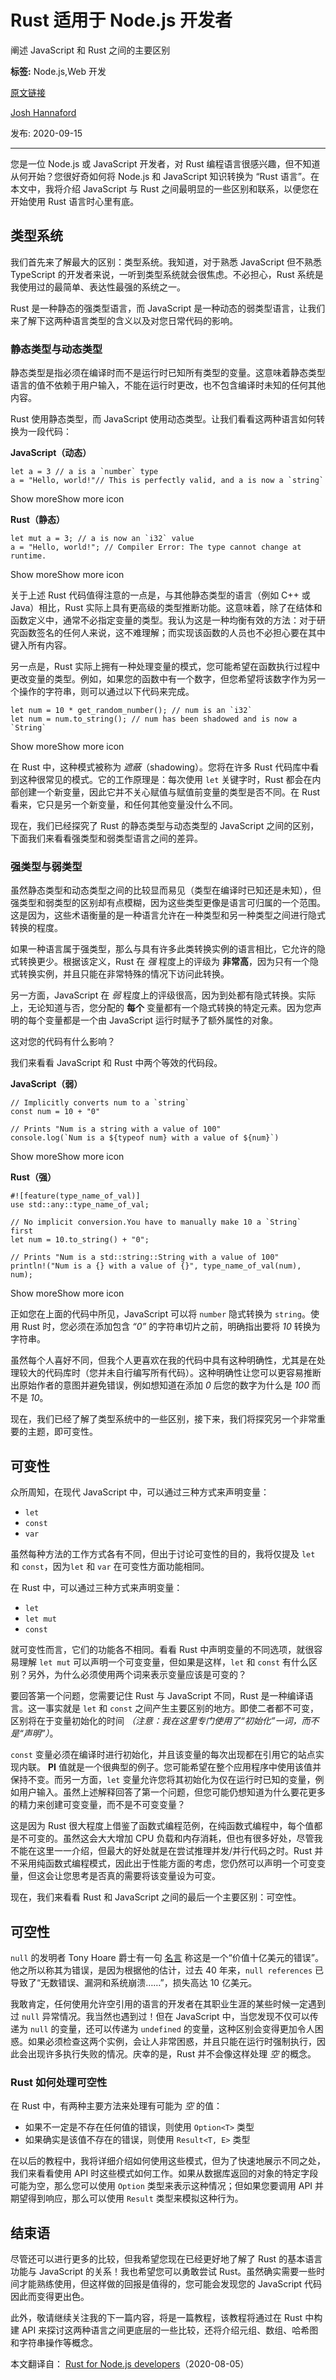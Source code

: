 # Rust 适用于 Node.js 开发者
阐述 JavaScript 和 Rust 之间的主要区别

**标签:** Node.js,Web 开发

[原文链接](https://developer.ibm.com/zh/articles/rust-for-nodejs-developers/)

[Josh Hannaford](https://developer.ibm.com/zh/profiles/joshua.hannaford)

发布: 2020-09-15

* * *

您是一位 Node.js 或 JavaScript 开发者，对 Rust 编程语言很感兴趣，但不知道从何开始？您很好奇如何将 Node.js 和 JavaScript 知识转换为 “Rust 语言”。在本文中，我将介绍 JavaScript 与 Rust 之间最明显的一些区别和联系，以便您在开始使用 Rust 语言时心里有底。

## 类型系统

我们首先来了解最大的区别：类型系统。我知道，对于熟悉 JavaScript 但不熟悉 TypeScript 的开发者来说，一听到类型系统就会很焦虑。不必担心，Rust 系统是我使用过的最简单、表达性最强的系统之一。

Rust 是一种静态的强类型语言，而 JavaScript 是一种动态的弱类型语言，让我们来了解下这两种语言类型的含义以及对您日常代码的影响。

### 静态类型与动态类型

静态类型是指必须在编译时而不是运行时已知所有类型的变量。这意味着静态类型语言的值不依赖于用户输入，不能在运行时更改，也不包含编译时未知的任何其他内容。

Rust 使用静态类型，而 JavaScript 使用动态类型。让我们看看这两种语言如何转换为一段代码：

**JavaScript（动态）**

```lang-js
let a = 3 // a is a `number` type
a = "Hello, world!"// This is perfectly valid, and a is now a `string`

```

Show moreShow more icon

**Rust（静态）**

```lang-rust
let mut a = 3; // a is now an `i32` value
a = "Hello, world!"; // Compiler Error: The type cannot change at runtime.

```

Show moreShow more icon

关于上述 Rust 代码值得注意的一点是，与其他静态类型的语言（例如 C++ 或 Java）相比，Rust 实际上具有更高级的类型推断功能。这意味着，除了在结体和函数定义中，通常不必指定变量的类型。我认为这是一种均衡有效的方法：对于研究函数签名的任何人来说，这不难理解；而实现该函数的人员也不必担心要在其中键入所有内容。

另一点是，Rust 实际上拥有一种处理变量的模式，您可能希望在函数执行过程中更改变量的类型。例如，如果您的函数中有一个数字，但您希望将该数字作为另一个操作的字符串，则可以通过以下代码来完成。

```lang-rust
let num = 10 * get_random_number(); // num is an `i32`
let num = num.to_string(); // num has been shadowed and is now a `String`

```

Show moreShow more icon

在 Rust 中，这种模式被称为 _遮蔽_（shadowing）。您将在许多 Rust 代码库中看到这种很常见的模式。它的工作原理是：每次使用 `let` 关键字时，Rust 都会在内部创建一个新变量，因此它并不关心赋值与赋值前变量的类型是否不同。在 Rust 看来，它只是另一个新变量，和任何其他变量没什么不同。

现在，我们已经探究了 Rust 的静态类型与动态类型的 JavaScript 之间的区别，下面我们来看看强类型和弱类型语言之间的差异。

### 强类型与弱类型

虽然静态类型和动态类型之间的比较显而易见（类型在编译时已知还是未知），但强类型和弱类型的区别却有点模糊，因为这些类型更像是语言可归属的一个范围。这是因为，这些术语衡量的是一种语言允许在一种类型和另一种类型之间进行隐式转换的程度。

如果一种语言属于强类型，那么与具有许多此类转换实例的语言相比，它允许的隐式转换更少。根据该定义，Rust 在 _强_ 程度上的评级为 **非常高**，因为只有一个隐式转换实例，并且只能在非常特殊的情况下访问此转换。

另一方面，JavaScript 在 _弱_ 程度上的评级很高，因为到处都有隐式转换。实际上，无论知道与否，您分配的 **每个** 变量都有一个隐式转换的特定元素。因为您声明的每个变量都是一个由 JavaScript 运行时赋予了额外属性的对象。

这对您的代码有什么影响？

我们来看看 JavaScript 和 Rust 中两个等效的代码段。

**JavaScript（弱）**

```lang-js
// Implicitly converts num to a `string`
const num = 10 + "0"

// Prints "Num is a string with a value of 100"
console.log(`Num is a ${typeof num} with a value of ${num}`)

```

Show moreShow more icon

**Rust（强）**

```lang-rust
#![feature(type_name_of_val)]
use std::any::type_name_of_val;

// No implicit conversion.You have to manually make 10 a `String` first
let num = 10.to_string() + "0";

// Prints "Num is a std::string::String with a value of 100"
println!("Num is a {} with a value of {}", type_name_of_val(num), num);

```

Show moreShow more icon

正如您在上面的代码中所见，JavaScript 可以将 `number` 隐式转换为 `string`。使用 Rust 时，您必须在添加包含 _“0”_ 的字符串切片之前，明确指出要将 _10_ 转换为字符串。

虽然每个人喜好不同，但我个人更喜欢在我的代码中具有这种明确性，尤其是在处理较大的代码库时（您并未自行编写所有代码）。这种明确性让您可以更容易推断出原始作者的意图并避免错误，例如想知道在添加 _0_ 后您的数字为什么是 _100_ 而不是 _10_。

现在，我们已经了解了类型系统中的一些区别，接下来，我们将探究另一个非常重要的主题，即可变性。

## 可变性

众所周知，在现代 JavaScript 中，可以通过三种方式来声明变量：

- `let`
- `const`
- `var`

虽然每种方法的工作方式各有不同，但出于讨论可变性的目的，我将仅提及 `let` 和 `const`，因为`let` 和 `var` 在可变性方面功能相同。

在 Rust 中，可以通过三种方式来声明变量：

- `let`
- `let mut`
- `const`

就可变性而言，它们的功能各不相同。看看 Rust 中声明变量的不同选项，就很容易理解 `let mut` 可以声明一个可变变量，但如果是这样，`let` 和 `const` 有什么区别？另外，为什么必须使用两个词来表示变量应该是可变的？

要回答第一个问题，您需要记住 Rust 与 JavaScript 不同，Rust 是一种编译语言。这一事实就是 `let` 和 `const` 之间产生主要区别的地方。即使二者都不可变，区别将在于变量初始化的时间 _（注意：我在这里专门使用了“初始化”一词，而不是“声明”）_。

`const` 变量必须在编译时进行初始化，并且该变量的每次出现都在引用它的站点实现内联。 **PI** 值就是一个很典型的例子。您可能希望在整个应用程序中使用该值并保持不变。而另一方面，`let` 变量允许您将其初始化为仅在运行时已知的变量，例如用户输入。虽然上述解释回答了第一个问题，但您可能仍想知道为什么要花更多的精力来创建可变变量，而不是不可变变量？

这是因为 Rust 很大程度上借鉴了函数式编程范例，在纯函数式编程中，每个值都是不可变的。虽然这会大大增加 CPU 负载和内存消耗，但也有很多好处，尽管我不能在这里一一介绍，但最大的好处就是在尝试推理并发/并行代码之时。Rust 并不采用纯函数式编程模式，因此出于性能方面的考虑，您仍然可以声明一个可变变量，但这会让您思考是否真的需要将该变量设为可变。

现在，我们来看看 Rust 和 JavaScript 之间的最后一个主要区别：可空性。

## 可空性

`null` 的发明者 Tony Hoare 爵士有一句 [名言](https://www.infoq.com/presentations/Null-References-The-Billion-Dollar-Mistake-Tony-Hoare/) 称这是一个“价值十亿美元的错误”。他之所以称其为错误，是因为根据他的估计，过去 40 年来，`null references` 已导致了“无数错误、漏洞和系统崩溃……”，损失高达 10 亿美元。

我敢肯定，任何使用允许空引用的语言的开发者在其职业生涯的某些时候一定遇到过 `null` 异常情况。我当然也遇到过！但在 JavaScript 中，当您发现不仅可以传递为 `null` 的变量，还可以传递为 `undefined` 的变量，这种区别会变得更加令人困惑。如果必须检查这两个实例，会让人非常困惑，并且只能在运行时强制执行，因此会出现许多执行失败的情况。庆幸的是，Rust 并不会像这样处理 _空_ 的概念。

### Rust 如何处理可空性

在 Rust 中，有两种主要方法来处理有可能为 _空_ 的值：

- 如果不一定是不存在任何值的错误，则使用 `Option<T>` 类型
- 如果确实是该值不存在的错误，则使用 `Result<T, E>` 类型

在以后的教程中，我将详细介绍如何使用这些模式，但为了快速地展示不同之处，我们来看看使用 API 时这些模式如何工作。如果从数据库返回的对象的特定字段可能为空，那么您可以使用 `Option` 类型来表示这种情况；但如果您要调用 API 并期望得到响应，那么可以使用 `Result` 类型来模拟这种行为。

## 结束语

尽管还可以进行更多的比较，但我希望您现在已经更好地了解了 Rust 的基本语言功能与 JavaScript 的关系！我也希望您可以勇敢尝试 Rust。虽然确实需要一些时间才能熟练使用，但这样做的回报是值得的，您可能会发现您的 JavaScript 代码因此而变得更出色。

此外，敬请继续关注我的下一篇内容，将是一篇教程，该教程将通过在 Rust 中构建 API 来探讨这两种语言之间更底层的一些比较，还将介绍元组、数组、哈希图和字符串操作等概念。

本文翻译自： [Rust for Node.js developers](https://developer.ibm.com/articles/rust-for-nodejs-developers/)（2020-08-05）